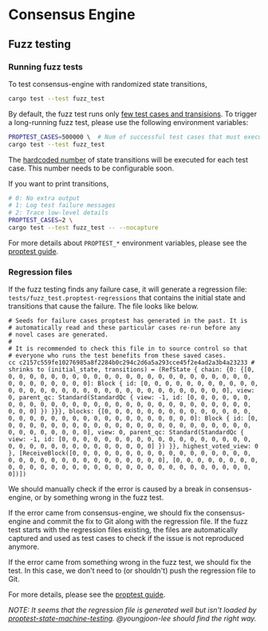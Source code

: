 # Consensus Engine

## Fuzz testing

### Running fuzz tests

To test consensus-engine with randomized state transitions,
```bash
cargo test --test fuzz_test
```

By default, the fuzz test runs only [few test cases and transisions](tests/fuzz_test.rs#L15).
To trigger a long-running fuzz test, please use the following environment variables:
```bash
PROPTEST_CASES=500000 \  # Num of successful test cases that must execute
cargo test --test fuzz_test
```
The [hardcoded number](tests/fuzz_test.rs#L20) of state transitions will be executed for each test case.
This number needs to be configurable soon.

If you want to print transitions,
```bash
# 0: No extra output
# 1: Log test failure messages
# 2: Trace low-level details
PROPTEST_CASES=2 \
cargo test --test fuzz_test -- --nocapture
```

For more details about `PROPTEST_*` environment variables, please see the [proptest guide](https://github.com/proptest-rs/proptest/blob/7d840ca5071bed1a986dd7e0db080847a07c9818/proptest/src/test_runner/config.rs#L186).

### Regression files

If the fuzz testing finds any failure case, it will generate a regression file: `tests/fuzz_test.proptest-regressions` that contains the initial state and transitions that cause the failure. The file looks like below.
```
# Seeds for failure cases proptest has generated in the past. It is
# automatically read and these particular cases re-run before any
# novel cases are generated.
#
# It is recommended to check this file in to source control so that
# everyone who runs the test benefits from these saved cases.
cc c2157c559fe10276985a8f2284b0c294c2d6a5a293cce45f2e4ad2a3b4a23233 # shrinks to (initial_state, transitions) = (RefState { chain: {0: {[0, 0, 0, 0, 0, 0, 0, 0, 0, 0, 0, 0, 0, 0, 0, 0, 0, 0, 0, 0, 0, 0, 0, 0, 0, 0, 0, 0, 0, 0, 0, 0]: Block { id: [0, 0, 0, 0, 0, 0, 0, 0, 0, 0, 0, 0, 0, 0, 0, 0, 0, 0, 0, 0, 0, 0, 0, 0, 0, 0, 0, 0, 0, 0, 0, 0], view: 0, parent_qc: Standard(StandardQc { view: -1, id: [0, 0, 0, 0, 0, 0, 0, 0, 0, 0, 0, 0, 0, 0, 0, 0, 0, 0, 0, 0, 0, 0, 0, 0, 0, 0, 0, 0, 0, 0, 0, 0] }) }}}, blocks: {[0, 0, 0, 0, 0, 0, 0, 0, 0, 0, 0, 0, 0, 0, 0, 0, 0, 0, 0, 0, 0, 0, 0, 0, 0, 0, 0, 0, 0, 0, 0, 0]: Block { id: [0, 0, 0, 0, 0, 0, 0, 0, 0, 0, 0, 0, 0, 0, 0, 0, 0, 0, 0, 0, 0, 0, 0, 0, 0, 0, 0, 0, 0, 0, 0, 0], view: 0, parent_qc: Standard(StandardQc { view: -1, id: [0, 0, 0, 0, 0, 0, 0, 0, 0, 0, 0, 0, 0, 0, 0, 0, 0, 0, 0, 0, 0, 0, 0, 0, 0, 0, 0, 0, 0, 0, 0, 0] }) }}, highest_voted_view: 0 }, [ReceiveBlock([0, 0, 0, 0, 0, 0, 0, 0, 0, 0, 0, 0, 0, 0, 0, 0, 0, 0, 0, 0, 0, 0, 0, 0, 0, 0, 0, 0, 0, 0, 0, 0], [0, 0, 0, 0, 0, 0, 0, 0, 0, 0, 0, 0, 0, 0, 0, 0, 0, 0, 0, 0, 0, 0, 0, 0, 0, 0, 0, 0, 0, 0, 0, 0])])
```
We should manually check if the error is caused by a break in consensus-engine, or by something wrong in the fuzz test.

If the error came from consensus-engine, we should fix the consensus-engine and commit the fix to Git along with the regression file.
If the fuzz test starts with the regression files existing, the files are automatically captured and used as test cases to check if the issue is not reproduced anymore.

If the error came from something wrong in the fuzz test, we should fix the test.
In this case, we don't need to (or shouldn't) push the regression file to Git.

For more details, please see the [proptest guide](https://proptest-rs.github.io/proptest/proptest/state-machine.html).

_NOTE: It seems that the regression file is generated well but isn't loaded by [proptest-state-machine-testing](https://proptest-rs.github.io/proptest/proptest/state-machine.html). @youngjoon-lee should find the right way._
